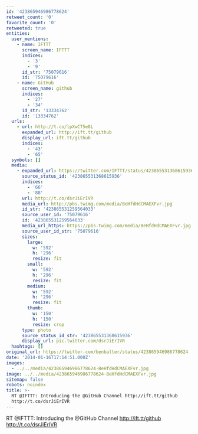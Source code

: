 ```yaml
---
id: '423865946986778624'
retweet_count: '0'
favorite_count: '0'
retweeted: true
entities:
  user_mentions:
    - name: IFTTT
      screen_name: IFTTT
      indices:
        - '3'
        - '9'
      id_str: '75079616'
      id: '75079616'
    - name: GitHub
      screen_name: github
      indices:
        - '27'
        - '34'
      id_str: '13334762'
      id: '13334762'
  urls:
    - url: http://t.co/lpXwCT5e8L
      expanded_url: http://ift.tt/github
      display_url: ift.tt/github
      indices:
        - '43'
        - '65'
  symbols: []
  media:
    - expanded_url: https://twitter.com/IFTTT/status/423865531368615936/photo/1
      source_status_id: '423865531368615936'
      indices:
        - '66'
        - '88'
      url: http://t.co/dsrJiErIVR
      media_url: http://pbs.twimg.com/media/BeHfdHdCMAEXFvr.jpg
      id_str: '423865531259564033'
      source_user_id: '75079616'
      id: '423865531259564033'
      media_url_https: https://pbs.twimg.com/media/BeHfdHdCMAEXFvr.jpg
      source_user_id_str: '75079616'
      sizes:
        large:
          w: '592'
          h: '296'
          resize: fit
        small:
          w: '592'
          h: '296'
          resize: fit
        medium:
          w: '592'
          h: '296'
          resize: fit
        thumb:
          w: '150'
          h: '150'
          resize: crop
      type: photo
      source_status_id_str: '423865531368615936'
      display_url: pic.twitter.com/dsrJiErIVR
  hashtags: []
original_url: https://twitter.com/benbalter/status/423865946986778624
date: '2014-01-16T17:14:51.000Z'
images:
  - ../../media/423865946986778624-BeHfdHdCMAEXFvr.jpg
image: ../../media/423865946986778624-BeHfdHdCMAEXFvr.jpg
sitemap: false
robots: noindex
title: >-
  RT @IFTTT: Introducing the @GitHub Channel http://ift.tt/github
  http://t.co/dsrJiErIVR
---
```


RT @IFTTT: Introducing the @GitHub Channel http://ift.tt/github http://t.co/dsrJiErIVR